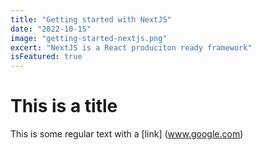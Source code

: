 ```yaml
---
title: "Getting started with NextJS"
date: "2022-10-15"
image: "getting-started-nextjs.png"
excert: "NextJS is a React produciton ready framework"
isFeatured: true
---
```


# This is a title

This is some regular text with a [link] (www.google.com)
